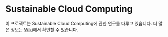 # Sustainable Cloud Computing

이 프로젝트는 Sustainable Cloud Computing에 관한 연구를 다루고 있습니다. 더 많은 정보는 [Wiki](https://github.com/jhparkland/sustainable-cloud/wiki)에서 확인할 수 있습니다.
